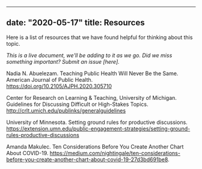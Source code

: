 
---
date: "2020-05-17"
title:  Resources
---

Here is a list of resources that we have found helpful for thinking about this topic. 

_This is a live document, we'll be adding to it as we go. Did we miss something important? Submit an issue [here]._

Nadia N. Abuelezam. Teaching Public Health Will Never Be the Same. American Journal of Public Health. https://doi.org/10.2105/AJPH.2020.305710

Center for Research on Learning & Teaching, University of Michigan. Guidelines for Discussing Difficult or High-Stakes Topics. http://crlt.umich.edu/publinks/generalguidelines

University of Minnesota. Setting ground rules for productive discussions. https://extension.umn.edu/public-engagement-strategies/setting-ground-rules-productive-discussions

Amanda Makulec. Ten Considerations Before You Create Another Chart About COVID-19. https://medium.com/nightingale/ten-considerations-before-you-create-another-chart-about-covid-19-27d3bd691be8.
